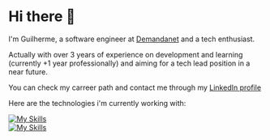 # Hi there 👋
I'm Guilherme, a software engineer at <a href="https://www.demandanet.com/">Demandanet</a> and a tech enthusiast.

Actually with over 3 years of experience on development and learning (currently +1 year professionally) and aiming for a tech lead position in a near future.

You can check my carreer path and contact me through my <a href="https://www.linkedin.com/in/guilherme-saud/">LinkedIn profile</a>

Here are the technologies i'm currently working with:

[![My Skills](https://skillicons.dev/icons?i=nodejs,express,js,ts,js,php)](https://skillicons.dev) <br>
[![My Skills](https://skillicons.dev/icons?i=mysql,aws,docker)](https://skillicons.dev)
